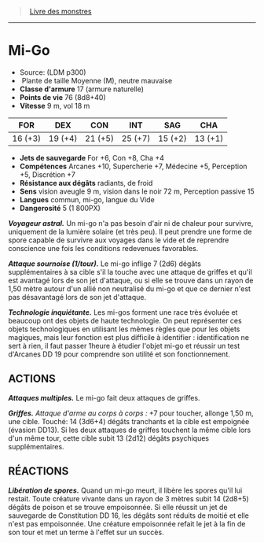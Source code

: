 ﻿> [Livre des monstres](tome_of_beasts.md)

---

# Mi-Go

- Source: (LDM p300)
-  Plante de taille Moyenne (M), neutre mauvaise
- **Classe d'armure** 17 (armure naturelle)
- **Points de vie** 76 (8d8+40)
- **Vitesse** 9 m, vol 18 m

|FOR|DEX|CON|INT|SAG|CHA|
|---|---|---|---|---|---|
|16 (+3)|19 (+4)|21 (+5)|25 (+7)|15 (+2)|13 (+1)|

- **Jets de sauvegarde** For +6, Con +8, Cha +4
- **Compétences** Arcanes +10, Supercherie +7, Médecine +5, Perception +5, Discrétion +7
- **Résistance aux dégâts** radiants, de froid
- **Sens** vision aveugle 9 m, vision dans le noir 72 m, Perception passive 15
- **Langues** commun, mi-go, langue du Vide
- **Dangerosité** 5 (1 800PX)

**_Voyageur astral._** Un mi-go n'a pas besoin d'air ni de chaleur pour survivre, uniquement de la lumière solaire (et très peu). Il peut prendre une forme de spore capable de survivre aux voyages dans le vide et de reprendre conscience une fois les conditions redevenues favorables.

**_Attaque sournoise (1/tour)._** Le mi-go inflige 7 (2d6) dégâts supplémentaires à sa cible s'il la touche avec une attaque de
griffes et qu'il est avantagé lors de son jet d'attaque, ou si elle se trouve dans un rayon de 1,50 mètre autour d'un allié non neutralisé du mi-go et que ce dernier n'est pas désavantagé lors de son jet d'attaque.

**_Technologie inquiétante._** Les mi-gos forment une race très évoluée et beaucoup ont des objets de haute technologie. On peut représenter ces objets technologiques en utilisant les mêmes règles que pour les objets magiques, mais leur fonction est plus difficile à identifier : identification ne sert à rien, il faut passer 1heure à étudier l'objet mi-go et réussir un test d'Arcanes DD 19 pour comprendre son utilité et son fonctionnement.

## ACTIONS

**_Attaques multiples._** Le mi-go fait deux attaques de griffes.

**_Griffes._** _Attaque d'arme au corps à corps :_ +7 pour toucher, allonge 1,50 m, une cible. Touché: 14 (3d6+4) dégâts tranchants et la cible est empoignée (évasion DD13). Si les deux attaques de griffes touchent la même cible lors d'un même tour, cette cible subit 13 (2d12) dégâts psychiques supplémentaires.

## RÉACTIONS

**_Libération de spores._** Quand un mi-go meurt, il libère les spores qu'il lui restait. Toute créature vivante dans un rayon de 3 mètres subit 14 (2d8+5) dégâts de poison et se trouve empoisonnée. Si elle réussit un jet de sauvegarde de Constitution DD 16, les dégâts sont réduits de moitié et elle n'est pas empoisonnée. Une créature empoisonnée refait le jet à la fin de son tour et met un terme à l'effet sur un succès.

